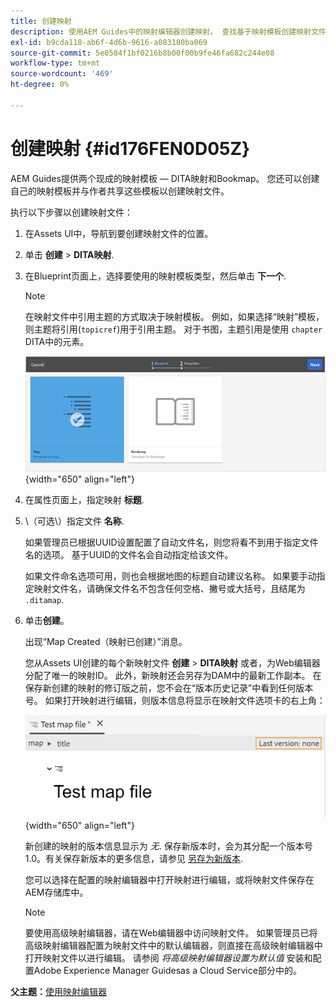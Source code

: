 ```yaml
---
title: 创建映射
description: 使用AEM Guides中的映射编辑器创建映射。 查找基于映射模板创建映射文件的步骤。
exl-id: b9cda118-ab6f-4d6b-9616-a083180ba069
source-git-commit: 5e0584f1bf0216b8b00f00b9fe46fa682c244e08
workflow-type: tm+mt
source-wordcount: '469'
ht-degree: 0%

---
```


# 创建映射 {#id176FEN0D05Z}

AEM Guides提供两个现成的映射模板 — DITA映射和Bookmap。 您还可以创建自己的映射模板并与作者共享这些模板以创建映射文件。

执行以下步骤以创建映射文件：

1. 在Assets UI中，导航到要创建映射文件的位置。

1. 单击 **创建** \> **DITA映射**.

1. 在Blueprint页面上，选择要使用的映射模板类型，然后单击 **下一个**.

   >[!NOTE]
   >
   > 在映射文件中引用主题的方式取决于映射模板。 例如，如果选择“映射”模板，则主题将引用\(`topicref`\)用于引用主题。 对于书图，主题引用是使用 `chapter` DITA中的元素。

   ![](images/map-template.png){width="650" align="left"}

1. 在属性页面上，指定映射 **标题**.

1. \（可选\）指定文件 **名称**.

   如果管理员已根据UUID设置配置了自动文件名，则您将看不到用于指定文件名的选项。 基于UUID的文件名会自动指定给该文件。

   如果文件命名选项可用，则也会根据地图的标题自动建议名称。 如果要手动指定映射文件名，请确保文件名不包含任何空格、撇号或大括号，且结尾为 `.ditamap`.

1. 单击&#x200B;**创建**。

   出现“Map Created（映射已创建）”消息。

   您从Assets UI创建的每个新映射文件 **创建** \> **DITA映射** 或者，为Web编辑器分配了唯一的映射ID。 此外，新映射还会另存为DAM中的最新工作副本。 在保存新创建的映射的修订版之前，您不会在“版本历史记录”中看到任何版本号。 如果打开映射进行编辑，则版本信息将显示在映射文件选项卡的右上角：

   ![](images/first-version-map-none.png){width="650" align="left"}

   新创建的映射的版本信息显示为 *无*. 保存新版本时，会为其分配一个版本号1.0。有关保存新版本的更多信息，请参见 [另存为新版本](web-editor-features.md#save-as-new-version-id209ME400GXA).

   您可以选择在配置的映射编辑器中打开映射进行编辑，或将映射文件保存在AEM存储库中。

   >[!NOTE]
   >
   > 要使用高级映射编辑器，请在Web编辑器中访问映射文件。 如果管理员已将高级映射编辑器配置为映射文件中的默认编辑器，则直接在高级映射编辑器中打开映射文件以进行编辑。 请参阅 *将高级映射编辑器设置为默认值* 安装和配置Adobe Experience Manager Guidesas a Cloud Service部分中的。


**父主题：**[&#x200B;使用映射编辑器](map-editor.md)
